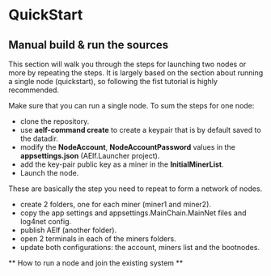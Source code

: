 # QuickStart

## Manual build & run the sources

This section will walk you through the steps for launching two nodes or more by repeating the steps. It is largely based on the section 
about running a single node (quickstart), so following the fist tutorial is highly recommended.

Make sure that you can run a single node. To sum the steps for one node:
- clone the repository.
- use **aelf-command create** to create a keypair that is by default saved to the datadir.
- modify the **NodeAccount**, **NodeAccountPassword** values in the **appsettings.json** (AElf.Launcher project).
- add the key-pair public key as a miner in the **InitialMinerList**.
- Launch the node.

These are basically the step you need to repeat to form a network of nodes.

- create 2 folders, one for each miner (miner1 and miner2).
- copy the app settings and appsettings.MainChain.MainNet files and log4net config.
- publish AElf (another folder).
- open 2 terminals in each of the miners folders.
- update both configurations: the account, miners list and the bootnodes.


** How to run a node and join the existing system **


